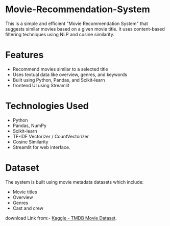 # Movie-Recommendation-System

This is a simple and efficient "Movie Recommendation System" that suggests similar movies based on a given movie title. 
It uses content-based filtering techniques using NLP and cosine similarity.

# Features

- Recommend movies similar to a selected title
- Uses textual data like overview, genres, and keywords
- Built using Python, Pandas, and Scikit-learn
- frontend  UI using Streamlit

# Technologies Used

- Python
- Pandas, NumPy
- Scikit-learn
- TF-IDF Vectorizer / CountVectorizer
- Cosine Similarity
- Streamlit for web interface.

# Dataset

The system is built using movie metadata datasets which include:
- Movie titles
- Overview
- Genres
- Cast and crew

 download Link from:- [Kaggle - TMDB Movie Dataset](https://www.kaggle.com/datasets/tmdb/tmdb-movie-metadata).

